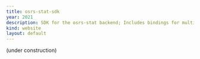 ```yaml
---
title: osrs-stat-sdk
year: 2021
description: SDK for the osrs-stat backend; Includes bindings for multiple programming languages.
kind: website
layout: default
---
```


(under construction)

